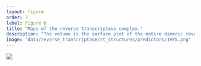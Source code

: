 ```yaml
---
layout: figure
order: 7
label: Figure 6
title: "Maps of the reverse transcriptase complex."
description: "The volume is the surface plot of the entire dimeric reverse transcriptase complex; a reverse transcriptase monomer is shown as a cartoon. In A and B, we show the RSA-Distance model-predicted versus empirical $$ dN/dS $$ correlation plotted onto the reverse transcriptase structure. Red colors represent relatively high correlations--regions in red are on average experiencing more rapid evolution. Blue colors represent relatively low correlations--regions in blue are on average experiencing slower evolution. The correlations control for RSA. In C and D, we show the predicted $$ dN/dS $$ from the RSA-Distance combined model. Sites that are red are predicted to be evolving more rapidly and those in blue are predicted to be evolving more slowly."
image: "data/reverse_transcriptase/rt_structures/predictors/1HYS.png"
---
```

<img src="{{ site.baseurl }}/data/reverse_transcriptase/rt_structures/predictors/1HYS.png">
